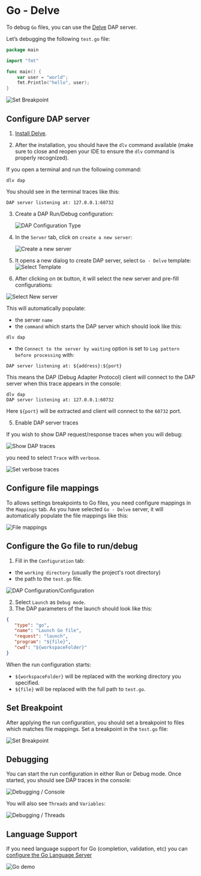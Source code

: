 # Go - Delve

To debug `Go` files, you can use the [Delve](https://github.com/go-delve/delve) DAP server.

Let’s debugging the following `test.go` file:

```go
package main

import "fmt"

func main() {
    var user = "world";
    fmt.Println("hello", user);
}
```

![Set Breakpoint](../images/go-delve/set_breakpoint.png)
 
## Configure DAP server

1. [Install Delve](https://github.com/go-delve/delve/tree/master/Documentation/installation#installation).

2. After the installation, you should have the `dlv` command available (make sure to close and reopen your IDE to ensure the `dlv` command is properly recognized).  

If you open a terminal and run the following command:

```
dlv dap
```

You should see in the terminal traces like this:

```
DAP server listening at: 127.0.0.1:60732
```

3. Create a DAP Run/Debug configuration:

   ![DAP Configuration Type](../images/DAP_config_type.png)

4. In the `Server` tab, click on `create a new server`:

   ![Create a new server](../images/DAP_server_create_link.png)

5. It opens a new dialog to create DAP server, select `Go - Delve` template:
   ![Select Template](../images/go-delve/select_template.png)

6. After clicking on `OK` button, it will select the new server and pre-fill configurations:

![Select New server](../images/go-delve/select_new_server.png)

This will automatically populate:

 * the server `name`
 * the `command` which starts the DAP server which should look like this:

```
dlv dap
```

 * the `Connect to the server by waiting` option is set to `Log pattern before processing` with:

```
DAP server listening at: ${address}:${port}
```

This means the DAP (Debug Adapter Protocol) client will connect to the DAP server when this trace appears in the console:

```
dlv dap
DAP server listening at: 127.0.0.1:60732
```

Here `${port}` will be extracted and client will connect to the `60732` port.

5. Enable DAP server traces

If you wish to show DAP request/response traces when you will debug:

![Show DAP traces](../images/go-delve/traces_in_console.png)

you need to select `Trace` with `verbose`.

![Set verbose traces](../images/go-delve/set_traces.png)

## Configure file mappings

To allows settings breakpoints to Go files, you need configure mappings in the `Mappings` tab.
As you have selected `Go - Delve` server, it will automatically populate the file mappings like this:

![File mappings](../images/go-delve/file_mappings_tab.png)

## Configure the Go file to run/debug

1. Fill in the `Configuration` tab:

- the `working directory` (usually the project's root directory) 
- the path to the `test.go` file.

![DAP Configuration/Configuration](../images/go-delve/configuration_tab.png)

2. Select `Launch` as `Debug mode`.
3. The DAP parameters of the launch should look like this:

```json
{
   "type": "go",
   "name": "Launch Go file",
   "request": "launch",
   "program": "${file}",
   "cwd": "${workspaceFolder}"
}
```

When the run configuration starts:

- `${workspaceFolder}` will be replaced with the working directory you specified.
- `${file}` will be replaced with the full path to `test.go`.

## Set Breakpoint

After applying the run configuration, you should set a breakpoint to files which matches file mappings.
Set a breakpoint in the `test.go` file:

![Set Breakpoint](../images/go-delve/set_breakpoint.png)

## Debugging

You can start the run configuration in either Run or Debug mode. Once started, you should see DAP traces in the console:

![Debugging / Console](../images/go-delve/debug_console_tab.png)

You will also see `Threads` and `Variables`:

![Debugging / Threads](../images/go-delve/debug_threads_tab.png)

## Language Support

If you need language support for Go (completion, validation, etc) you can [configure the Go Language Server](../../user-defined-ls/gopls.md)

![Go demo](../../images/user-defined-ls/gopls/demo_ls.gif)
